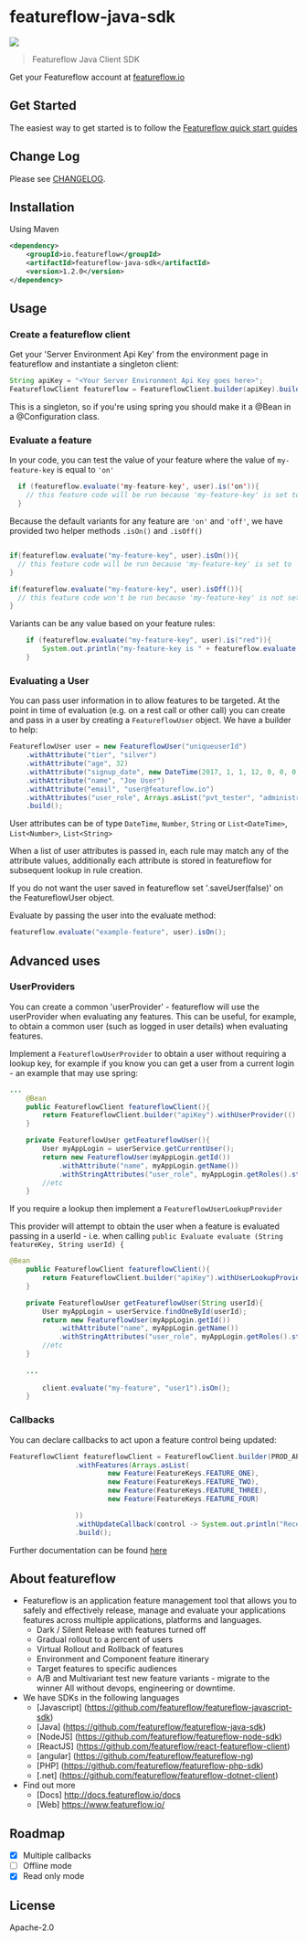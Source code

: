 # featureflow-java-sdk

[![][dependency-img]][dependency-url]

> Featureflow Java Client SDK

Get your Featureflow account at [featureflow.io](http://www.featureflow.io)

## Get Started

The easiest way to get started is to follow the [Featureflow quick start guides](http://docs.featureflow.io/docs)

## Change Log

Please see [CHANGELOG](https://github.com/featureflow/featureflow-java-sdk/blob/master/CHANGELOG.md).

## Installation

Using Maven
```xml
<dependency>
    <groupId>io.featureflow</groupId>
    <artifactId>featureflow-java-sdk</artifactId>
    <version>1.2.0</version>
</dependency>
```

## Usage

### Create a featureflow client

Get your 'Server Environment Api Key' from the environment page in featureflow and instantiate a singleton client:

```java
String apiKey = "<Your Server Environment Api Key goes here>";
FeatureflowClient featureflow = FeatureflowClient.builder(apiKey).build();
```
This is a singleton, so if you're using spring you should make it a @Bean in a @Configuration class.

### Evaluate a feature
In your code, you can test the value of your feature where the value of `my-feature-key` is equal to `'on'` 
```java
  if (featureflow.evaluate('my-feature-key', user).is('on')){
    // this feature code will be run because 'my-feature-key' is set to 'on'
  }
```

Because the default variants for any feature are `'on'` and `'off'`, we have provided two helper methods `.isOn()` and `.isOff()`

```java

if(featureflow.evaluate("my-feature-key", user).isOn()){
  // this feature code will be run because 'my-feature-key' is set to 'on'
}

if(featureflow.evaluate("my-feature-key", user).isOff()){
  // this feature code won't be run because 'my-feature-key' is not set to 'off'
}
```
Variants can be any value based on your feature rules:
```java
    if (featureflow.evaluate("my-feature-key", user).is("red")){
        System.out.println("my-feature-key is " + featureflow.evaluate("my-feature-key").value());
    }
```

### Evaluating a User
You can pass user information in to allow features to be targeted.
At the point in time of evaluation (e.g. on a rest call or other call) you can create and pass in a user by creating a `FeatureflowUser` object. We have a builder to help:

```java
FeatureflowUser user = new FeatureflowUser("uniqueuserId")
    .withAttribute("tier", "silver")
    .withAttribute("age", 32)
    .withAttribute("signup_date", new DateTime(2017, 1, 1, 12, 0, 0, 0))    
    .withAttribute("name", "Joe User")
    .withAttribute("email", "user@featureflow.io")
    .withAttributes("user_role", Arrays.asList("pvt_tester", "administrator"))
    .build();
```
User attributes can be of type `DateTime`, `Number`, `String` or `List<DateTime>`, `List<Number>`, `List<String>`

When a list of user attributes is passed in, each rule may match any of the attribute values, additionally each attribute is stored in featureflow for subsequent lookup in rule creation.

If you do not want the user saved in featureflow set '.saveUser(false)' on the FeatureflowUser object.
 
Evaluate by passing the user into the evaluate method:

```java
featureflow.evaluate("example-feature", user).isOn();
```


## Advanced uses
### UserProviders

You can create a common 'userProvider' - featureflow will use the userProvider when evaluating any features. This can be useful, for example, to obtain a common user (such as logged in user details) when evaluating features.

Implement a ```FeatureflowUserProvider``` to obtain a user without 
requiring a lookup key, for example if you know you can get a user from a 
current login - an example that may use spring:

```java
...
    @Bean
    public FeatureflowClient featureflowClient(){
        return FeatureflowClient.builder("apiKey").withUserProvider(() -> getFeatureflowUser()).build();
    }

    private FeatureflowUser getFeatureflowUser(){
        User myAppLogin = userService.getCurrentUser();
        return new FeatureflowUser(myAppLogin.getId())
            .withAttribute("name", myAppLogin.getName())
            .withStringAttributes("user_role", myAppLogin.getRoles().stream().map(Role::getName).collect(Collectors.toList()));
        //etc
    }
```   

If you require a lookup then implement a ```FeatureflowUserLookupProvider```

This provider will attempt to obtain the user when a feature is evaluated passing in a userId - i.e. when calling ``` public Evaluate evaluate (String featureKey, String userId) { ```

```java
@Bean
    public FeatureflowClient featureflowClient(){
        return FeatureflowClient.builder("apiKey").withUserLookupProvider((userId) -> getFeatureflowUser(userId)).build();
    }

    private FeatureflowUser getFeatureflowUser(String userId){
        User myAppLogin = userService.findOneById(userId);
        return new FeatureflowUser(myAppLogin.getId())
            .withAttribute("name", myAppLogin.getName())
            .withStringAttributes("user_role", myAppLogin.getRoles().stream().map(Role::getName).collect(Collectors.toList()));
        //etc
    }
    
    ...
    
        client.evaluate("my-feature", "user1").isOn();
    }
```

### Callbacks
You can declare callbacks to act upon a feature control being updated:
```java
FeatureflowClient featureflowClient = FeatureflowClient.builder(PROD_API_KEY)
                .withFeatures(Arrays.asList(
                        new Feature(FeatureKeys.FEATURE_ONE),
                        new Feature(FeatureKeys.FEATURE_TWO),
                        new Feature(FeatureKeys.FEATURE_THREE),
                        new Feature(FeatureKeys.FEATURE_FOUR)

                ))
                .withUpdateCallback(control -> System.out.println("Received a control update event: " + control.getKey()))
                .build();
```



Further documentation can be found [here](http://docs.featureflow.io/docs)


## About featureflow
* Featureflow is an application feature management tool that allows you to safely and effectively release, manage and evaluate your applications features across multiple applications, platforms and languages.
    * Dark / Silent Release with features turned off
    * Gradual rollout to a percent of users
    * Virtual Rollout and Rollback of features
    * Environment and Component feature itinerary
    * Target features to specific audiences
    * A/B and Multivariant test new feature variants - migrate to the winner
    All without devops, engineering or downtime.
* We have SDKs in the following languages
    * [Javascript] (https://github.com/featureflow/featureflow-javascript-sdk)
    * [Java] (https://github.com/featureflow/featureflow-java-sdk)
    * [NodeJS] (https://github.com/featureflow/featureflow-node-sdk)
    * [ReactJS] (https://github.com/featureflow/react-featureflow-client)
    * [angular] (https://github.com/featureflow/featureflow-ng)
    * [PHP] (https://github.com/featureflow/featureflow-php-sdk)
    * [.net] (https://github.com/featureflow/featureflow-dotnet-client)
* Find out more
    * [Docs] http://docs.featureflow.io/docs
    * [Web] https://www.featureflow.io/     


## Roadmap
- [x] Multiple callbacks
- [ ] Offline mode
- [x] Read only mode

## License

Apache-2.0

[dependency-url]: https://www.featureflow.io
[dependency-img]: https://www.featureflow.io/wp-content/uploads/2016/12/featureflow-web.png
